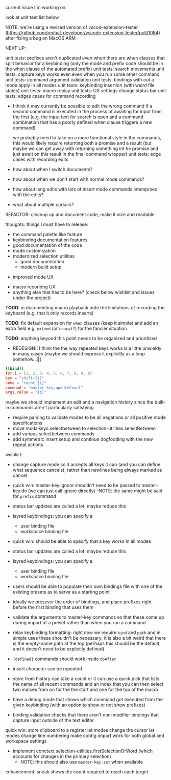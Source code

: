 current issue I'm working on:

look at unit test list below

NOTE: we're using a revised version of vscod-extension-tester (https://github.com/redhat-developer/vscode-extension-tester/pull/1084) after fixing a bug on MacOS ARM

NEXT UP:

unit tests: prefixes aren't duplicated even when there are
  when clauses that split behavior for a keybinding
  (only the mode and prefix code should be in the when clause of the automated prefix)
unit tests: search movements
unit tests: capture keys
  works even even when you run some other command
unit tests: command argument validation
unit tests: bindings with out a mode apply in all modes
unit tests: keybinding insertion (with weird file states)
unit tests: macro replay
unit tests: UX settings change status bar
unit tests: edges cases for command recording
  - I think it may currently be possible to edit the wrong command
    if a second command is executed in the process of awaiting
    for input from the first (e.g. the input text for search is open
    and a command combination that has a poorly defined when clause
    triggers a new command)

    we probably need to take on a more functional style in the commands,
    this would likely require returning both a promise and a result
    (but maybe we can get away with returning something int he promise
    and just await on this result in the final command wrapper)
unit tests: edge cases with recording edits
  - how about when I switch documents?
  - how about when we don't start with normal mode commands?
  - how about long edits with lots of insert mode commands intersprsed with the edits?
  - what about multiple cursors?

REFACTOR: cleanup up and document code, make it nice and readable

thoughts: things I must have to release:
- the command palette like feature
- keybinding documentation features
- good documentation of the code
- mode customization
- modernized selection utilities
  - good documentation
  - modern build setup
+ improved mode UX
- macro recoridng UX
- anything else that has to be here? (check below wishlist and issues under the project)

**TODO**: in documenting macro playback note the limitations of recording the keyboard
(e.g. that it only records inserts)

**TODO**: fix default expansion for `when` clauses (keep it simple) and add an extra
field e.g. `extend` (or `concat`?) for the fancier situation

**TODO**: anything beyond this point needs to be organized and prioritized

- REDESIGN!! I think the the way repeated keys works is a little unwieldy in many cases
  (maybe we should express it explicitly as a loop somehow...🤔)

```toml
[[bind]]
for.i = [1, 2, 3, 4, 5, 6, 7, 8, 9, 0]
key = "shift+{i}"
name = "count {i}"
command = "master-key.updateCount"
args.value = "{i}"
```

maybe we should implement an edit and a navigation history since the built-in commands aren't particularly satisfying

- require parsing to validate modes to be all negations or all positive mode specifications
- move modalkeys.selectbetween to selection-utilities.selectBetween
- add various selectbetween commands
- add symmetric insert setup and continue dogfooding with the new repeat actions

wishlist:

- change capture mode so it accepts all keys it can (and you can define what sequence
  cancels), rather than newlines being always marked as cancel

- quick win: master-key.ignore shouldn't need to be passed to
  master-key.do (we can just call ignore directly)
  -NOTE: the same might be said for `prefix` command

- status bar updates are called a lot, maybe reduce this

- layred keybindings: you can specify a
  - user binding file
  - workspace binding file

- quick win: should be able to specify that a key works in all modes

- status bar updates are called a lot, maybe reduce this

- layred keybindings: you can specify a
  - user binding file
  - workspace binding file

- users should be able to populate their own bindings file with one of the existing
  presets as to serve as a starting point

- ideally we presever the order of bindings, and place prefixes right before
  the first binding that uses them

- validate the arguments to master-key commands so that these come up during import
  of a preset rather than when you run a command

- relax keybinding formatting: right now we require `kind` and `path`
  and in simple uses these shouldn't be necessary; it is also a bit weird
  that there is the empty-name path at the top (perhaps this should be the default,
  and it doesn't need to be explicitly defined)

- `{defined}` commands should work inside `doAfter`

- insert character can be repeated

- store from history can take a count or it can use a quick pick that lists the name
  of all recent commands and an index that you can then select two indices from
  on for the the start and one for the top of the macro

- have a debug mode that shows which command got executed from the given keybinding (with an
  option to show or not show prefixes)

- binding validation checks that there aren't non-modifier bindings that
  capture input outside of the text editor

quick win: store clipboard to a register
let modes change the cursor
let modes change line numbering
make config import work for both global and workspace settings

- implement conctext selection-utilities.firstSelectionOrWord (which accounts
  for changes in the primary selection)
  - NOTE: this should also use `master-key.set` when available

enhancement: sneak shows the count required to reach each target
